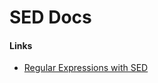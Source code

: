 # SED Docs

#### Links

- [Regular Expressions with SED](https://www.tutorialspoint.com/unix/unix-regular-expressions.htm)
